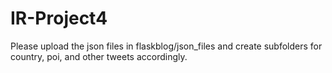 # IR-Project4

Please upload the json files in flaskblog/json_files and create subfolders for country, poi, and other tweets accordingly.
